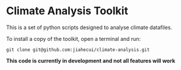 # Climate Analysis Toolkit

This is a set of python scripts designed to analyse climate datafiles.

To install a copy of the toolkit, open a terminal and run:
```
git clone git@github.com:jiahecui/climate-analysis.git
```
**This code is currently in development and not all features will work**
